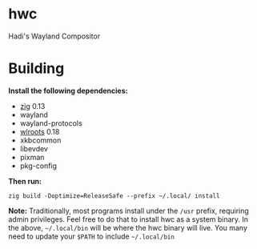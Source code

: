 # hwc
Hadi's Wayland Compositor

# Building

**Install the following dependencies:**

- [zig](https://ziglang.org/download/) 0.13
- wayland
- wayland-protocols
- [wlroots](https://gitlab.freedesktop.org/wlroots/wlroots) 0.18
- xkbcommon
- libevdev
- pixman
- pkg-config

**Then run:**
```
zig build -Doptimize=ReleaseSafe --prefix ~/.local/ install
```

**Note:** Traditionally, most programs install under the `/usr` prefix, requiring admin privileges. Feel free to do that to install hwc as a system binary.
In the above, `~/.local/bin` will be where the hwc binary will live. You many need to update your `$PATH` to include `~/.local/bin`
